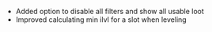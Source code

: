 - Added option to disable all filters and show all usable loot
- Improved calculating min ilvl for a slot when leveling
